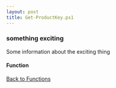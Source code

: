 ```yaml
---
layout: post
title: Get-ProductKey.ps1
---
```


### something exciting

Some information about the exciting thing

#### Function

<script async src="https://gist-it.appspot.com/github.com/BanterBoy/scripts-blog/blob/master/PowerShell/functions/Get-ProductKey.ps1"></script>

<a href="/menu/_pages/functions.html">Back to Functions</a>
